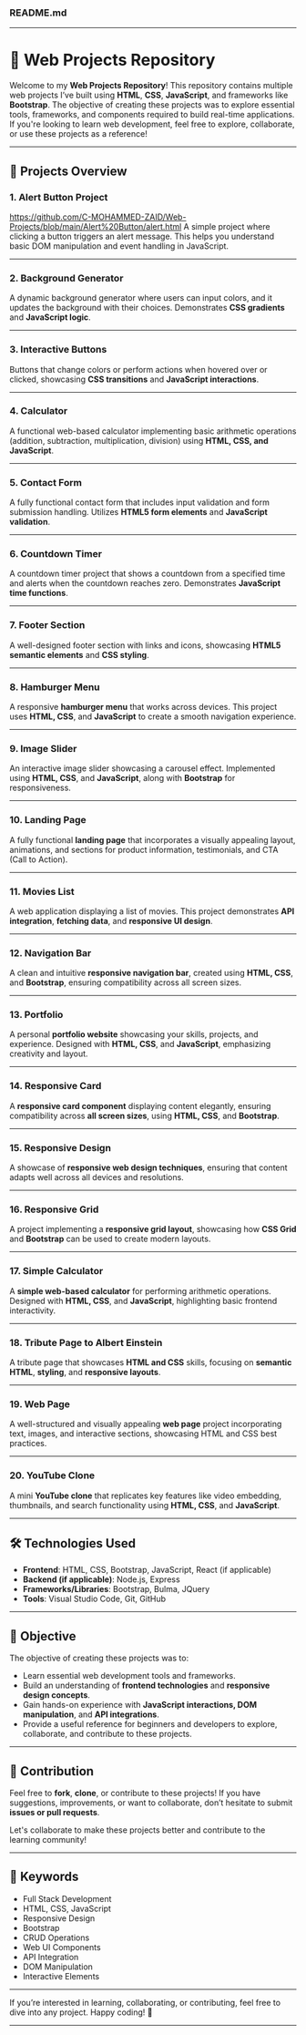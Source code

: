 ### **README.md**

---

# 🎯 **Web Projects Repository**

Welcome to my **Web Projects Repository**! This repository contains multiple web projects I’ve built using **HTML**, **CSS**, **JavaScript**, and frameworks like **Bootstrap**. The objective of creating these projects was to explore essential tools, frameworks, and components required to build real-time applications. If you're looking to learn web development, feel free to explore, collaborate, or use these projects as a reference!

---

## 🚀 **Projects Overview**

### 1. **Alert Button Project**
https://github.com/C-MOHAMMED-ZAID/Web-Projects/blob/main/Alert%20Button/alert.html
A simple project where clicking a button triggers an alert message. This helps you understand basic DOM manipulation and event handling in JavaScript.

---

### 2. **Background Generator**
A dynamic background generator where users can input colors, and it updates the background with their choices. Demonstrates **CSS gradients** and **JavaScript logic**.

---

### 3. **Interactive Buttons**
Buttons that change colors or perform actions when hovered over or clicked, showcasing **CSS transitions** and **JavaScript interactions**.

---

### 4. **Calculator**
A functional web-based calculator implementing basic arithmetic operations (addition, subtraction, multiplication, division) using **HTML, CSS, and JavaScript**.

---

### 5. **Contact Form**
A fully functional contact form that includes input validation and form submission handling. Utilizes **HTML5 form elements** and **JavaScript validation**.

---

### 6. **Countdown Timer**
A countdown timer project that shows a countdown from a specified time and alerts when the countdown reaches zero. Demonstrates **JavaScript time functions**.

---

### 7. **Footer Section**
A well-designed footer section with links and icons, showcasing **HTML5 semantic elements** and **CSS styling**.

---

### 8. **Hamburger Menu**
A responsive **hamburger menu** that works across devices. This project uses **HTML, CSS**, and **JavaScript** to create a smooth navigation experience.

---

### 9. **Image Slider**
An interactive image slider showcasing a carousel effect. Implemented using **HTML, CSS**, and **JavaScript**, along with **Bootstrap** for responsiveness.

---

### 10. **Landing Page**
A fully functional **landing page** that incorporates a visually appealing layout, animations, and sections for product information, testimonials, and CTA (Call to Action).

---

### 11. **Movies List**
A web application displaying a list of movies. This project demonstrates **API integration**, **fetching data**, and **responsive UI design**.

---

### 12. **Navigation Bar**
A clean and intuitive **responsive navigation bar**, created using **HTML, CSS**, and **Bootstrap**, ensuring compatibility across all screen sizes.

---

### 13. **Portfolio**
A personal **portfolio website** showcasing your skills, projects, and experience. Designed with **HTML, CSS**, and **JavaScript**, emphasizing creativity and layout.

---

### 14. **Responsive Card**
A **responsive card component** displaying content elegantly, ensuring compatibility across **all screen sizes**, using **HTML, CSS**, and **Bootstrap**.

---

### 15. **Responsive Design**
A showcase of **responsive web design techniques**, ensuring that content adapts well across all devices and resolutions.

---

### 16. **Responsive Grid**
A project implementing a **responsive grid layout**, showcasing how **CSS Grid** and **Bootstrap** can be used to create modern layouts.

---

### 17. **Simple Calculator**
A **simple web-based calculator** for performing arithmetic operations. Designed with **HTML, CSS**, and **JavaScript**, highlighting basic frontend interactivity.

---

### 18. **Tribute Page to Albert Einstein**
A tribute page that showcases **HTML and CSS** skills, focusing on **semantic HTML**, **styling**, and **responsive layouts**.

---

### 19. **Web Page**
A well-structured and visually appealing **web page** project incorporating text, images, and interactive sections, showcasing HTML and CSS best practices.

---

### 20. **YouTube Clone**
A mini **YouTube clone** that replicates key features like video embedding, thumbnails, and search functionality using **HTML, CSS**, and **JavaScript**.

---

## 🛠️ **Technologies Used**
- **Frontend**: HTML, CSS, Bootstrap, JavaScript, React (if applicable)  
- **Backend (if applicable)**: Node.js, Express  
- **Frameworks/Libraries**: Bootstrap, Bulma, JQuery  
- **Tools**: Visual Studio Code, Git, GitHub

---

## 🎯 **Objective**
The objective of creating these projects was to:
- Learn essential web development tools and frameworks.
- Build an understanding of **frontend technologies** and **responsive design concepts**.
- Gain hands-on experience with **JavaScript interactions, DOM manipulation**, and **API integrations**.
- Provide a useful reference for beginners and developers to explore, collaborate, and contribute to these projects.

---

## 🤝 **Contribution**
Feel free to **fork**, **clone**, or contribute to these projects! If you have suggestions, improvements, or want to collaborate, don’t hesitate to submit **issues or pull requests**.

Let's collaborate to make these projects better and contribute to the learning community!

---

## 📜 **Keywords**
- Full Stack Development  
- HTML, CSS, JavaScript  
- Responsive Design  
- Bootstrap  
- CRUD Operations  
- Web UI Components  
- API Integration  
- DOM Manipulation  
- Interactive Elements  

---

If you’re interested in learning, collaborating, or contributing, feel free to dive into any project. Happy coding! 🚀

--- 
